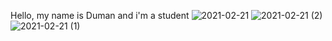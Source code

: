 Hello, my name is Duman and i'm a student
![2021-02-21](https://user-images.githubusercontent.com/75569792/108626328-cb8fdd00-7479-11eb-9843-559ba9785ce3.png)
![2021-02-21 (2)](https://user-images.githubusercontent.com/75569792/108626373-f9752180-7479-11eb-97f9-874818f48ed4.png)
![2021-02-21 (1)](https://user-images.githubusercontent.com/75569792/108626394-1ad60d80-747a-11eb-8c93-f281cfde7794.png)

